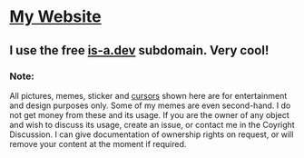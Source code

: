 # [My Website](https://www.valooost.is-a.dev)

## I use the free [is-a.dev](www.https://is-a.dev) subdomain. Very cool!

### Note:
All pictures, memes, sticker and [cursors](https://www.rw-designer.com/cursor-set/pixel-cur) shown here are for entertainment and design purposes only. Some of my memes are even second-hand. I do not get money from these and its usage. If you are the owner of any object and wish to discuss its usage, create an issue, or contact me in the Coyright Discussion. I can give documentation of ownership rights on request, or will remove your content at the moment if required.
